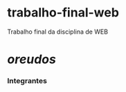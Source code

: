# trabalho-final-web
Trabalho final da disciplina de WEB
# _oreudos_

### Integrantes
[Geovanna Mendes Dutra]: <https://github.com/GeohDutra> 
[John Lucas Ferreira Rodrigues]: <https://github.com/LittleJohn22> 
[Nicoly Thifanny Santos Neres]: <https://github.com/nickfanny1222> 
[Pedro Henrique Santos e Ferreira]: <https://github.com/oreiasantos> 
[Robert Hucy Nunes Alves]: <https://github.com/RobertHucy> 

